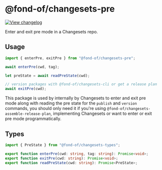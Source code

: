 # @fond-of/changesets-pre

[![View changelog](https://img.shields.io/badge/changelogs.xyz-Explore%20Changelog-brightgreen)](https://changelogs.xyz/@fond-of/changesets-pre)

Enter and exit pre mode in a Changesets repo.

## Usage

```ts
import { enterPre, exitPre } from "@fond-of/changesets-pre";

await enterPre(cwd, tag);

let preState = await readPreState(cwd);

// version packages with @fond-of/changesets-cli or get a release plan and apply it
await exitPre(cwd);
```

This package is used by internally by Changesets to enter and exit pre mode along with reading the pre state for the `publish` and `version` commands, you should only need it if you're using `@fond-of/changesets-assemble-release-plan`, implementing Changesets or want to enter or exit pre mode programmatically.

## Types

```ts
import { PreState } from "@fond-of/changesets-types";

export function enterPre(cwd: string, tag: string): Promise<void>;
export function exitPre(cwd: string): Promise<void>;
export function readPreState(cwd: string): Promise<PreState>;
```
